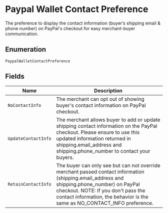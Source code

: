 
# Paypal Wallet Contact Preference

The preference to display the contact information (buyer’s shipping email & phone number) on PayPal's checkout for easy merchant-buyer communication.

## Enumeration

`PaypalWalletContactPreference`

## Fields

| Name | Description |
|  --- | --- |
| `NoContactInfo` | The merchant can opt out of showing buyer's contact information on PayPal checkout. |
| `UpdateContactInfo` | The merchant allows buyer to add or update shipping contact information on the PayPal checkout. Please ensure to use this updated information returned in shipping.email_address and shipping.phone_number to contact your buyers. |
| `RetainContactInfo` | The buyer can only see but can not override merchant passed contact information (shipping.email_address and shipping.phone_number) on PayPal checkout. NOTE: If you don't pass the contact information, the behavior is the same as NO_CONTACT_INFO preference. |

